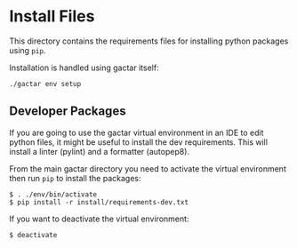 # Install Files

This directory contains the requirements files for installing python packages using `pip`.

Installation is handled using gactar itself:

```
./gactar env setup
```

## Developer Packages

If you are going to use the gactar virtual environment in an IDE to edit python files, it might be useful to install the dev requirements. This will install a linter (pylint) and a formatter (autopep8).

From the main gactar directory you need to activate the virtual environment then run `pip` to install the packages:

```
$ . ./env/bin/activate
$ pip install -r install/requirements-dev.txt
```

If you want to deactivate the virtual environment:

```
$ deactivate
```
